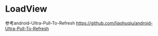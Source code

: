 # LoadView
参考android-Ultra-Pull-To-Refresh
https://github.com/liaohuqiu/android-Ultra-Pull-To-Refresh


